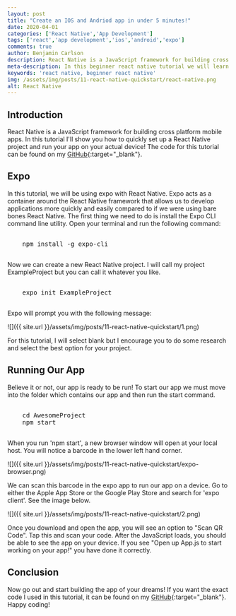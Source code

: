 ```yaml
---
layout: post
title: "Create an IOS and Andriod app in under 5 minutes!"
date: 2020-04-01
categories: ['React Native','App Development']
tags: ['react','app development','ios','android','expo']
comments: true
author: Benjamin Carlson
description: React Native is a JavaScript framework for building cross platform mobile apps. In this tutorial I'll show you how to quickly set up a React Native project and
meta-description: In this beginner react native tutorial we will learn how to get your first app up and running quickly.
keywords: 'react native, beginner react native'
img: /assets/img/posts/11-react-native-quickstart/react-native.png
alt: React Native
---
```


## Introduction

React Native is a JavaScript framework for building cross platform mobile apps. In this tutorial I'll show you how to quickly set up a React Native project and run your app on your actual device! The code for this tutorial can be found on my [GitHub](https://github.com/bjcarlson42/blog-post-code/tree/master/Quickstart%20React%20Native/ExampleProject){:target="_blank"}.

## Expo

In this tutorial, we will be using expo with React Native. Expo acts as a container around the React Native framework that allows us to develop applications more quickly and easily compared to if we were using bare bones React Native. The first thing we need to do is install the Expo CLI command line utility. Open your terminal and run the following command:

<pre class="ir is it iu iv lh li fg">
    <span class="lj jl ap bh lk b by ll lm r ln">
    npm install -g expo-cli
    </span>
</pre>

Now we can create a new React Native project. I will call my project ExampleProject but you can call it whatever you like.

<pre class="ir is it iu iv lh li fg">
    <span class="lj jl ap bh lk b by ll lm r ln">
    expo init ExampleProject
    </span>
</pre>

Expo will prompt you with the following message:

<span class="blog-post-imbedded-img">
![]({{ site.url }}/assets/img/posts/11-react-native-quickstart/1.png)
</span>

For this tutorial, I will select blank but I encourage you to do some research and select the best option for your project.

## Running Our App

Believe it or not, our app is ready to be run! To start our app we must move into the folder which contains our app and then run the start command.

<pre class="ir is it iu iv lh li fg">
    <span class="lj jl ap bh lk b by ll lm r ln">
    cd AwesomeProject
    npm start
    </span>
</pre>

When you run 'npm start', a new browser window will open at your local host. You will notice a barcode in the lower left hand corner. 

<span class="blog-post-imbedded-img">
![]({{ site.url }}/assets/img/posts/11-react-native-quickstart/expo-browser.png) 
</span>

We can scan this barcode in the expo app to run our app on a device. Go to either the Apple App Store or the Google Play Store and search for 'expo client'. See the image below. 

<span class="blog-post-imbedded-img">
![]({{ site.url }}/assets/img/posts/11-react-native-quickstart/2.png)
</span>

Once you download and open the app, you will see an option to "Scan QR Code". Tap this and scan your code. After the JavaScript loads, you should be able to see the app on your device. If you see "Open up App.js to start working on your app!" you have done it correctly.

## Conclusion

Now go out and start building the app of your dreams! If you want the exact code I used in this tutorial, it can be found on my [GitHub](https://github.com/bjcarlson42/blog-website-code/tree/master/Quickstart%20React%20Native/ExampleProject){:target="_blank"}. Happy coding!